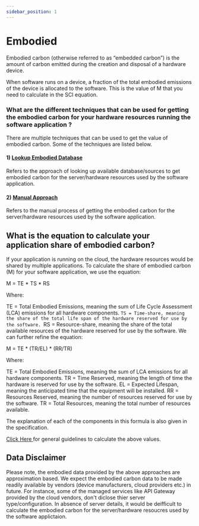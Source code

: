 ```yaml
---
sidebar_position: 1
---
```


# Embodied

Embodied carbon (otherwise referred to as “embedded carbon”) is the amount of carbon emitted during the creation and disposal of a hardware device.

When software runs on a device, a fraction of the total embodied emissions of the device is allocated to the software. This is the value of M that you need to calculate in the SCI equation.

### What are the different techniques that can be used for getting the embodied carbon for your hardware resources running the software application ?

There are multiple techniques that can be used to get the value of embodied carbon. Some of the techniques are listed below. 


#### 1) [ Lookup Embodied Database ](EmbodiedDatabase.md)
 Refers to the approach of looking up available database/sources to get embodied carbon for the server/hardware resources used by the software application.

#### 2) [ Manual Approach  ](ManualEmbodiedLookupProcess.md)
 Refers to the manual process of getting the embodied carbon for the server/hardware resources used by the software application.

## What is the equation to calculate your application share of embodied carbon?

If your application is running on the cloud, the hardware resources would be shared by multiple applications.
To calculate the share of embodied carbon (M) for your software application, we use the equation:

M = TE * TS * RS

Where:

TE = Total Embodied Emissions, meaning the sum of Life Cycle Assessment (LCA) emissions for all hardware components.
`TS = Time-share, meaning the share of the total life span of the hardware reserved for use by the software.
`RS = Resource-share, meaning the share of the total available resources of the hardware reserved for use by the software.
We can further refine the equation:

M = TE * (TR/EL) * (RR/TR)

Where:

TE = Total Embodied Emissions, meaning the sum of LCA emissions for all hardware components.
TR = Time Reserved, meaning the length of time the hardware is reserved for use by the software.
EL = Expected Lifespan, meaning the anticipated time that the equipment will be installed.
RR = Resources Reserved, meaning the number of resources reserved for use by the software.
TR = Total Resources, meaning the total number of resources available.

The explanation of each of the components in this formula is also given in the specification.

[ Click Here ](MSubCalculations.md) for general guidelines to calculate the above values.

## Data Disclaimer
Please note, the embodied data provided by the above approaches are approximation based. We expect the embodied carbon data to be made readily available by vendors (device manufacturers, cloud providers etc.) in future.
For instance, some of the managed services like API Gateway provided by the cloud vendors, don't diclose thier
server type/configuration. In absence of server details, it would be deifficult to calculate the embodied carbon for the server/hardware resoucres used by the software applictaion.